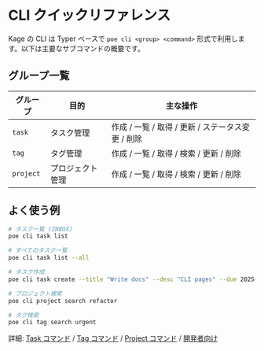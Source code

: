 # CLI クイックリファレンス

Kage の CLI は Typer ベースで `poe cli <group> <command>` 形式で利用します。以下は主要なサブコマンドの概要です。

## グループ一覧

| グループ  | 目的             | 主な操作                                          |
| --------- | ---------------- | ------------------------------------------------- |
| `task`    | タスク管理       | 作成 / 一覧 / 取得 / 更新 / ステータス変更 / 削除 |
| `tag`     | タグ管理         | 作成 / 一覧 / 取得 / 検索 / 更新 / 削除           |
| `project` | プロジェクト管理 | 作成 / 一覧 / 取得 / 検索 / 更新 / 削除           |

## よく使う例

```bash
# タスク一覧 (INBOX)
poe cli task list

# すべてのタスク一覧
poe cli task list --all

# タスク作成
poe cli task create --title "Write docs" --desc "CLI pages" --due 2025-09-30

# プロジェクト検索
poe cli project search refactor

# タグ検索
poe cli tag search urgent
```

詳細: [Task コマンド](task.md) / [Tag コマンド](tag.md) / [Project コマンド](project.md) / [開発者向け](dev.md)
